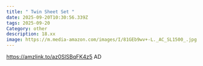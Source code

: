 ```yaml
---
title: " Twin Sheet Set "
date: 2025-09-20T10:30:56.339Z
tags: 2025-09-20
Category: other
description: 18.xx
image: https://m.media-amazon.com/images/I/81GEb9wv+-L._AC_SL1500_.jpg
---
```

https://amzlink.to/az0SlSBqFK4z5 AD